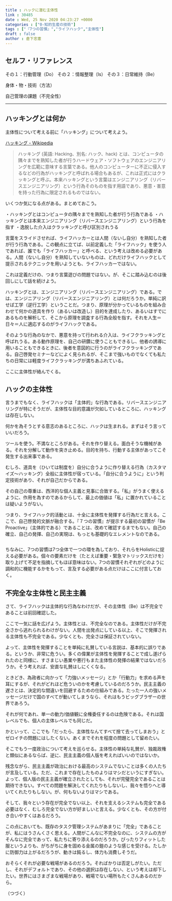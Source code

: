 ```yaml
---
title : ハックに潜む主体性
link : 30485
date : Wed, 25 Nov 2020 04:23:27 +0000
categories : ["0-知的生産の技術"]
tags : ["『7つの習慣』","ライフハック","主体性"]
draft : false
author : 倉下忠憲
---
```


<h2>セルフ・リファレンス</h2>

その１：行動管理（Do）
その２：情報整理（Is）
その３：日常維持（Be）

身体・物・技術（方法）

自己管理の課題（不完全性）

<hr />

<h2>ハッキングとは何か</h2>

主体性について考える前に「ハッキング」について考えよう。

<a href="https://ja.wikipedia.org/wiki/%E3%83%8F%E3%83%83%E3%82%AD%E3%83%B3%E3%82%B0">ハッキング - Wikipedia</a>

<blockquote>
ハッキング (英語: Hacking、別名: ハック、hack) とは、コンピュータの隅々までを熟知した者が行うハードウェア・ソフトウェアのエンジニアリングを広範に意味する言葉である。他人のコンピューターに不正に侵入するなどの行為がハッキングと呼ばれる場合もあるが、これは正式にはクラッキングと呼ぶ。本来ハッキングという言葉はエンジニアリング（リバースエンジニアリング）という行為そのものを指す用語であり、悪意・害意を持った行為に限定されるものではない。 
</blockquote>

いくつか気になる点がある。まとめておこう。

・ハッキングとはコンピュータの隅々までを熟知した者が行う行為である
・ハッキングとは本来エンジニアリング（リバースエンジニアリング）という行為を指す
・逸脱した介入はクラッキングと呼び区別されうる

言葉をスライドさせれば、ライフハッカーとは人間（ないし自分）を熟知した者が行う行為である。この観点に立てば、以前定義した「ライフハック」を使う人であれば、誰でも「ライフハッカー」と呼べる、という考えは改める必要がある。人間（ないし自分）を熟知していないものは、どれだけライフハックとして提示されるテクニックを用いようとも、ライフハッカーではない。

これは定義だけの、つまり言葉遊びの問題ではない。が、そこに踏み込むのは後回しにして話を続けよう。

ハッキングとは、エンジニアリング（リバースエンジニアリング）である。では、エンジニアリング（リバースエンジニアリング）とは何だろうか。単純に訳せば工学（逆行工学）ということだ。つまり、原理が分かっているものを組み合わせて何かの道具を作り（あるいは改造し）目的を達成したり、あるいはすでにあるものを解析して、そこから原理を調査する行為全般を指す。それを人生＝日々＝人に適応するのがライフハックである。

そのような行為のなかで、悪意を持って行われる介入は、ライフクラッキングと呼ばれうる。ある動作原理を、自己の研鑽に使うこともできるし、他者の誘導に用いることもできるときに、後者を意図的に行うのがライフクラッキングである。自己啓発セミナーなどによく見られるが、そこまで強いものでなくても私たちの日常には軽度ライフクラッキングが満ちあふれている。

ここに主体性が絡んでくる。

<h2>ハックの主体性</h2>

言うまでもなく、ライフハックは「主体的」な行為である。リバースエンジニアリングが特にそうだが、主体性な目的意識が欠如しているところに、ハッキングは存在しない。

何かを為そうとする意志のあるところに、ハックは生まれる。まずはそう言っていいだろう。

ツールを使う。不満なところがある。それを作り替える。面白そうな機械がある。それを分解して動作を突き止める。目的を持ち、行動する主体があってこそ発生する出来事である。

むしろ、道具を（ひいては制度を）自分に合うように作り替える行為（カスタマイズ〜ハッキング）全般に主体性が宿っている。「自分に合うように」という判定技術があり、それが自己だからである。

その自己の尊重は、西洋的な個人主義と見事に合致する。「私」がうまく使えるように、作用を為すのであるからして、最上の価値は「私」に置かれていることは疑いようがない。

つまり、ライフハック的活動とは、十全に主体性を発揮する行為だと言える。ここで、自己啓発的文脈が融合する。『７つの習慣』が提示する最初の習慣が「Be Proactive」（主体的である）であることは、改めて確認するまでもない。自己の確立、自己の発揮、自己の実現は、もっとも基礎的なエレメントなのである。

<p style="text-align: center;"><a href="http://www.amazon.co.jp/exec/obidos/ASIN/B00KFB5DJC/rashita1000-22/ref=nosim/" target="_blank" rel="noopener noreferrer" name="amazletlink"><img class="aligncenter" style="border: none;" src="https://m.media-amazon.com/images/I/51KFFPUtAeL._SY346_.jpg" alt="" /></a></p>

ちなみに、7つの習慣は7つ全体で一つの環を為しており、それらをHolisticに捉える必要がある。個々の要素だけを（たとえば重要・緊急マトリックスだけを）取り上げて不足を指摘してもほぼ意味はない。7つの習慣それぞれがどのように調和的に機能するかをもって、言及する必要がある点だけはここに付言しておく。

<h2>不完全な主体性と民主主義</h2>

さて、ライフハックは主体的な行為なわけだが、その主体性（Be）は不完全であることは前回確認した。

ここで一気に話を広げよう。主体性とは、不完全なのである。主体性だけが不完全さから逃れられるわけがない。人間を出発点にしている以上、そこで発揮される主体性も不完全である。少なくとも、完全さは保証されていない。

よって、主体性を発揮することを単純に礼賛している言説は、基本的に誤りである。というか、非常に危うい。多くの偉業が主体性を発揮することで成し遂げられたのと同様に、すさまじい愚業や悪行もまた主体性の発揮の結果ではないだろうか。そう考えれば、安直な礼賛はしにくくなる。

ときどき、為政者に向かって「力強いメッセージ」とか「行動力」を求める声を耳にするが、それがどれほど危ういのかを考慮しているのだろうか。民主主義の遅さとは、決定的な間違いを回避するための仕組みである。たった一人の強いメッセージだけで国のすべてが動いてしまうなら、それはもうビッグブラザーの世界であろう。

それが何であれ、単一の動力/価値観に全権委任するのは危険である。それは国レベルでも、個人の主体レベルでも同じだ。

かといって、ここでも「だったら、主体性なんてすべて捨て去ってしまおう」とゼロイチの問題にはしたくない。あくまでそれを程度の問題として留めたい。

そこでもう一度政治について考えを巡らせる。主体性の単純な礼賛が、独裁政権と類似にあるならば、逆に、民主主義の個人版を考えればいいのではないか。

残念ながら、民主主義が政治における最高のシステムでないことは多くの人たちが言及している。ただ、これまで存在したものよりはマシだというにすぎない。よって、個人版の民主主義が確立されたとしても、それが完璧完全であることは期待できない。すべての問題を解決してくれたりもしないし、我々を悟りへと導いてくれたりもしない。が、何もないよりはマシである。

そして、我々という存在が完全でない以上、それを支えるシステムも完全である必要はなく、むしろ完全でない方が好ましいと言える。少なくとも、その方が付き合いやすくはあるだろう。

この点においても、既存のタスク管理システムがあまりに「完全」であることが、私にはうさんくさく思える。人間がこんなに不完全なのに、システムの方がそんなに完全であって、私たちに寄り添えるのだろうか。ぴったりフィットした服というよりも、がちがちに身を固める金属の鎧のような感じを受ける。たしかに防御力は上がるだろうが、動きは鈍るし、体力も消費しそうだ。

おそらくそれが必要な戦場があるのだろう。そればかりは否定しがたい。ただし、それがデフォルトであり、その他の選択は存在しない、という考えは却下したい。世界にはさまざまな戦場があり、戦場でない場所もたくさんあるのだから。

（つづく）